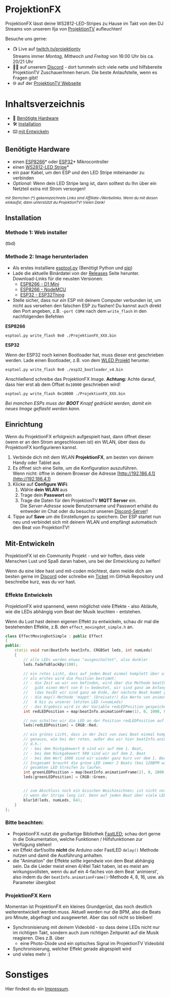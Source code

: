 # ProjektionFX

ProjektionFX lässt deine WS2812-LED-Stripes zu Hause im Takt von den DJ Streams von unserem Ilja von [ProjektionTV](https://www.projektion.tv/) aufleuchten!

Besuche uns gerne:
- 📺 Live auf [twitch.tv/projektiontv](https://www.twitch.tv/projektiontv/)  
Streams immer *Montag, Mittwoch und Freitag* von 16:00 Uhr bis ca. 20/21 Uhr
- 🤷‍♂️ auf unserem [Discord](https://discord.gg/92JNBJR) - dort tummeln sich viele nette und hilfsbereite ProjektionTV ZuschauerInnen herum. Die beste Anlaufstelle, wenn es Fragen gibt!
- 🌐 auf der [ProjektionTV Webseite](https://www.projektion.tv/)

# Inhaltsverzeichnis

- 🔌 [Benötigte Hardware](#benötigte-hardware)
- 🛠 [Installation](#installation)
- ⌨️ [mit Entwickeln](#mit-entwickeln)

## Benötigte Hardware
- einen [ESP8266](https://amzn.to/38htUZG)* oder [ESP32](https://amzn.to/38h9P5I)* Mikrocontroller
- einen [WS2812-LED Stripe](https://amzn.to/2LL7WH3)*
- ein paar Kabel, um den ESP und den LED Stripe miteinander zu verbinden
- *Optional:* Wenn dein LED Stripe lang ist, dann solltest du Ihn über ein Netzteil extra mit Strom versorgen!


<sup>*mit Sternchen (\*) gekennzeichnete Links sind Affiliate-/Werbelinks. Wenn du mit diesen einkaufst, dann unterstützt du ProjektionTV! Vielen Dank!*</sup>

## Installation

### Methode 1: Web installer

(tbd)

### Methode 2: Image herunterladen

- Als erstes installiere [esptool.py](https://docs.espressif.com/projects/esptool/en/latest/esp32/) (Benötigt Python und [pip](https://pip.pypa.io/en/stable/installation/))
- Lade die aktuelle Binärdatei von der [Releases](https://github.com/ProjektionTV/ProjektionFX/releases) Seite herunter.  
    Download-Links für die neusten Versionen:
    - [ESP8266 - D1 Mini](https://github.com/ProjektionTV/ProjektionFX/releases/latest/download/ProjektionFX_d1_mini_ESP8266.bin)
    - [ESP8266 - NodeMCU](https://github.com/ProjektionTV/ProjektionFX/releases/latest/download/ProjektionFX_nodemcuv2_ESP8266.bin)
    - [ESP32 - ESP32Thing](https://github.com/ProjektionTV/ProjektionFX/releases/latest/download/ProjektionFX_esp32thing_ESP32.bin)
- Stelle sicher, dass nur *ein* ESP mit deinem Computer verbunden ist, um nicht aus versehen den falschen ESP zu flashen! Du kannst auch direkt den Port angeben, z.B. `-port COM4` nach dem `write_flash` in den nachfolgenden Befehlen

**ESP8266**
```
esptool.py write_flash 0x0 ./ProjektionFX_XXX.bin
```

**ESP32**

Wenn der ESP32 noch keinen Bootloader hat, muss dieser erst geschrieben werden. Lade einen Bootloader, z.B. von dem [WLED Projekt](https://github.com/Aircoookie/WLED/releases/download/v0.13.1/esp32_bootloader_v4.bin) herunter.

```
esptool.py write_flash 0x0 ./esp32_bootloader_v4.bin
```

Anschließend schreibe das ProjektionFX Image. **Achtung:** Achte darauf, dass hier erst ab dem Offset `0x10000` geschrieben wird!
```
esptool.py write_flash 0x10000 ./ProjektionFX_XXX.bin 
```

*Bei manchen ESPs muss der **BOOT** Knopf gedrückt werden, damit ein neues Image geflasht werden kann.*

## Einrichtung

Wenn du ProjektionFX erfolgreich aufgespielt hast, dann öffnet dieser (wenn er an den Strom angeschlossen ist) ein WLAN, über dass du ProjektionFX konfigurieren kannst.

1. Verbinde dich mit dem WLAN **ProjektionFX**, am besten von deinem Handy oder Tablet aus
2. Es öffnet sich eine Seite, um die Konfiguration auszuführen.  
Wenn nicht: öffne in deinem Browser die Adresse [http://192.186.4.1](http://192.186.4.1)
3. Klicke auf **Configure WiFi**:
    1. Wähle **dein WLAN** aus
    2. Trage dein **Passwort** ein
    3. Trage die Daten für den ProjektionTV **MQTT Server** ein.  
    Die *Server-Adresse* sowie Benutzername und Passwort erhälst du entweder im Chat oder du besuchst unseren [Discord-Server](https://discord.gg/92JNBJR)!
4. Tippe auf **Save** um die Einstellungen zu speichern. Der ESP startet nun neu und verbindet sich mit deinem WLAN und empfängt automatisch den Beat von ProjektionTV!    


## Mit-Entwickeln

ProjektionFX ist ein Community Projekt - und wir hoffen, dass viele Menschen Lust und Spaß daran haben, uns bei der Entwicklung zu helfen!

Wenn du eine Idee hast und mit-coden möchtest, dann melde dich am besten gerne im [Discord](https://discord.gg/92JNBJR) oder schreibe ein [Ticket](https://github.com/ProjektionTV/ProjektionFX/issues) im GitHub Repository und beschreibe kurz, was du vor hast.

### Effekte Entwickeln

ProjektionFX wird spannend, wenn möglichst viele Effekte - also Abläufe, wie die LEDs abhängig vom Beat der Musik leuchten - entstehen. 

Wenn du Lust hast deinen eigenen Effekt zu entwickeln, schau dir mal die bestehenden Effekte, z.B. den `effect_movingdot_simple.h` an.


```cpp
class EffectMovingDotSimple : public Effect
{
public:
    static void run(BeatInfo beatInfo, CRGBSet leds, int numLeds)
    {
        // alle LEDs werden etwas "ausgeschaltet", also dunkler
        leds.fadeToBlackBy(100); 

        // ein rotes Licht, dass auf jeden Beat einmal komplett über alle LEDs läuft
        // als erstes wird die Position bestimmt:
        // - die Zeit wo wir uns befinden, wird über die Methode beatInfo.animationFrame(1) abgefragt und 
        //   gibt einen Wert von 0 (= bedeutet, wir sind ganz am Anfang, also der Beat kam gerade) bis 1000 
        //   (das heißt wir sind ganz am Ende, der nächste Beat kommt gleich!) zurück
        // - die map()-Methode 'mappt' (Dreisatz!) die Werte von animationFrame (0-1000) auf den Bereich von
        //   0 bis zu unserer letzten LED (=numLeds)
        // - das Ergebnis wird in der Variable redLEDPosition gespeichert
        int redLEDPosition = map(beatInfo.animationFrame(1), 0, 1000, 0, numLeds);

        // nun schalten wir die LED an der Position redLEDPosition auf rot
        leds[redLEDPosition] = CRGB::Red;

        // ein grünes Licht, dass in der Zeit von zwei Beat einmal komplett über alle LEDs läuft:
        // genauso, wie bei der roten, außer das wir hier beatInfo.animationFrame(2) aufrufen,
        // d.h.:
        // - bei dem Rückgabewert 0 sind wir auf dem 1. Beat,
        // - bei dem Rückgabewert 500 sind wir auf dem 2. Beat
        // - bei dem Wert 1000 sind wir wieder ganz kurz vor dem 1. Beat
        // Insgesamt braucht die grüne LED immer 2 Beats (bei 120BPM wäre das 1 Sekunde), um über den 
        // gesamten LED Streifen zu laufen.
        int greenLEDPosition = map(beatInfo.animationFrame(2), 0, 1000, 0, numLeds);
        leds[greenLEDPosition] = CRGB::Green;


        // zum Abschluss noch ein bisschen Weichzeichnen; ist nicht notwendig, aber etwas 'schöner' und weicher,
        // wenn der Stripe lang ist. Denn auf jeden Beat über viele LEDs laufen ist schon ganz schön schnell ;)
        blur1d(leds, numLeds, 64);
    }
};
```

### Bitte beachten:
- ProjektionFX nutzt die großartige Bibliothek [FastLED](https://github.com/FastLED/FastLED); schau dort gerne in die Dokumentation, welche Funktionen / Hilfsfunktionen zur Verfügung stehen!
- ein Effekt darf/sollte **nicht** die Arduino oder FastLED `delay()` Methode nutzen und damit die Ausführung anhalten.
- die "Animation" der Effekte sollte irgendwie von dem Beat abhängig sein. Da die Lieder meist einen 4/4tel Takt haben, ist es meist am wirkungsvollsten, wenn du auf ein 4-faches von dem Beat 'animierst', also indem du der `beatInfo.animationFrame()`-Methode 4, 8, 16, usw. als Parameter übergibst


### ProjektionFX Kern

Momentan ist ProjektionFX ein kleines Grundgerüst, das noch deutlich weiterentwickelt werden muss. 
Aktuell werden nur die BPM, also die Beats pro Minute, abgefragt und ausgewertet. Aber das soll nicht so bleiben!

- Synchronisierung mit *deinem* Videobild - so dass deine LEDs nicht nur im richtigen Takt, sondern auch zum richtigen Zeitpunkt auf die Musik reagieren. Dies z.B. über
  - eine Photo-Diode und ein optisches Signal im ProjektionTV Videobild
- Synchronisierung, welcher Effekt gerade abgespielt wird
- und vieles mehr :)


# Sonstiges

Hier findest du ein [Impressum](https://www.projektion.tv/impressum/).
